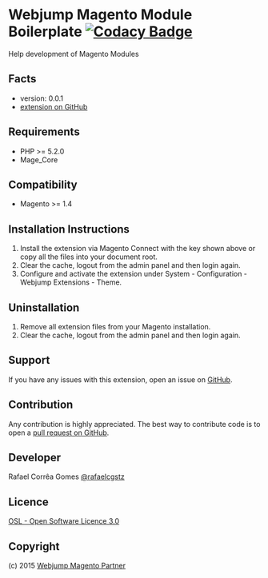 Webjump Magento Module Boilerplate [![Codacy Badge](https://api.codacy.com/project/badge/cb8ee36c9cac42efbe5e13f6412c6eee)](https://www.codacy.com/app/rafaelcg_stz/Magento_Webjump_Developer)
=====================
Help development of Magento Modules

Facts
-----
- version: 0.0.1
- [extension on GitHub](https://github.com/rafaelstz/Webjump-Magento-Module-Boilerplate)

Requirements
------------
- PHP >= 5.2.0
- Mage_Core

Compatibility
-------------
- Magento >= 1.4

Installation Instructions
-------------------------
1. Install the extension via Magento Connect with the key shown above or copy all the files into your document root.
2. Clear the cache, logout from the admin panel and then login again.
3. Configure and activate the extension under System - Configuration - Webjump Extensions - Theme.

Uninstallation
--------------
1. Remove all extension files from your Magento installation.
2. Clear the cache, logout from the admin panel and then login again.

Support
-------
If you have any issues with this extension, open an issue on [GitHub](https://github.com/rafaelstz/Webjump-Magento-Module-Boilerplate/issues).

Contribution
------------
Any contribution is highly appreciated. The best way to contribute code is to open a [pull request on GitHub](https://help.github.com/articles/using-pull-requests).

Developer
---------
Rafael Corrêa Gomes
[@rafaelcgstz](https://twitter.com/rafaelcgstz)

Licence
-------
[OSL - Open Software Licence 3.0](http://opensource.org/licenses/osl-3.0.php)

Copyright
---------
(c) 2015 [Webjump Magento Partner](https://github.com/webjump)
